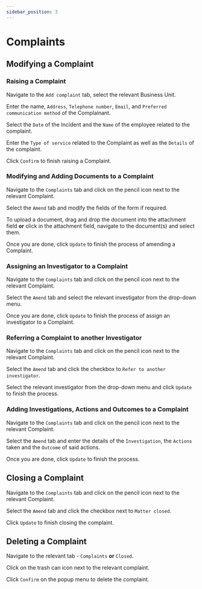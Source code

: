 ```yaml
---
sidebar_position: 3
---
```

# Complaints

## Modifying a Complaint

### Raising a Complaint

Navigate to the `Add complaint` tab, select the relevant Business Unit.

Enter the name, `Address`, `Telephone number`, `Email`, and `Preferred communication method` of the Complainant.

Select the `Date` of the Incident and the `Name` of the employee related to the complaint.

Enter the `Type of service` related to the Complaint as well as the `Details` of the complaint.

Click `Confirm` to finish raising a Complaint.

### Modifying and Adding Documents to a Complaint

Navigate to the `Complaints` tab and click on the pencil icon next to the relevant Complaint.

Select the `Amend` tab and modify the fields of the form if required.

To upload a document, drag and drop the document into the attachment field **or** click in the attachment field, navigate to the document(s) and select them.

Once you are done, click `Update` to finish the process of amending a Complaint.

### Assigning an Investigator to a Complaint

Navigate to the `Complaints` tab and click on the pencil icon next to the relevant Complaint.

Select the `Amend` tab and select the relevant investigator from the drop-down menu.

Once you are done, click `Update` to finish the process of assign an investigator to a Complaint.

### Referring a Complaint to another Investigator

Navigate to the `Complaints` tab and click on the pencil icon next to the relevant Complaint.

Select the `Amend` tab and click the checkbox to `Refer to another investigator`.

Select the relevant investigator from the drop-down menu and click `Update` to finish the process.

### Adding Investigations, Actions and Outcomes to a Complaint

Navigate to the `Complaints` tab and click on the pencil icon next to the relevant Complaint.

Select the `Amend` tab and enter the details of the `Investigation`, the `Actions` taken and the `Outcome` of said actions.

Once you are done, click `Update` to finish the process.

## Closing a Complaint

Navigate to the `Complaints` tab and click on the pencil icon next to the relevant Complaint.

Select the `Amend` tab and click the checkbox next to `Matter closed`.

Click `Update` to finish closing the complaint.

## Deleting a Complaint

Navigate to the relevant tab - `Complaints` **or** `Closed`.

Click on the trash can icon next to the relevant complaint.

Click `Confirm` on the popup menu to delete the complaint.